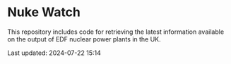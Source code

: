 # Nuke Watch

This repository includes code for retrieving the latest information available on the output of EDF nuclear power plants in the UK.

Last updated: 2024-07-22 15:14